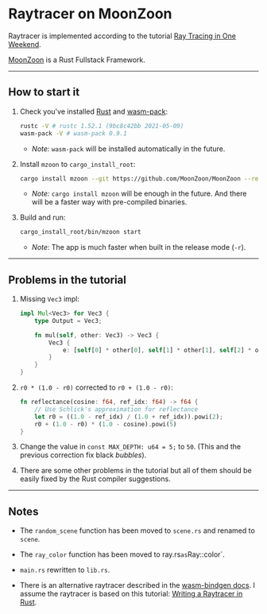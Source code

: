 # Raytracer on MoonZoon 

Raytracer is implemented according to the tutorial [Ray Tracing in One Weekend](https://misterdanb.github.io/raytracinginrust/).

[MoonZoon](http://moonzoon.rs/) is a Rust Fullstack Framework.

---

## How to start it

1. Check you've installed [Rust](https://www.rust-lang.org/) and [wasm-pack](https://rustwasm.github.io/wasm-pack/):
    ```bash
    rustc -V # rustc 1.52.1 (9bc8c42bb 2021-05-09)
    wasm-pack -V # wasm-pack 0.9.1
    ```
    - _Note:_ `wasm-pack` will be installed automatically in the future.

1. Install `mzoon` to `cargo_install_root`:
    ```bash
    cargo install mzoon --git https://github.com/MoonZoon/MoonZoon --rev a6f5070 --root cargo_install_root --locked
    ```
    - _Note:_ `cargo install mzoon` will be enough in the future. And there will be a faster way with pre-compiled binaries.

1. Build and run:
    ```bash
    cargo_install_root/bin/mzoon start
    ```
    - _Note_: The app is much faster when built in the release mode (`-r`).

---

## Problems in the tutorial

1. Missing `Vec3` impl:
    ```rust
    impl Mul<Vec3> for Vec3 {
        type Output = Vec3;

        fn mul(self, other: Vec3) -> Vec3 {
            Vec3 {
                e: [self[0] * other[0], self[1] * other[1], self[2] * other[2]]
            }
        }
    }
    ```

1. `r0 * (1.0 - r0)` corrected to `r0 + (1.0 - r0)`:
    ```rust
    fn reflectance(cosine: f64, ref_idx: f64) -> f64 {
        // Use Schlick's approximation for reflectance
        let r0 = ((1.0 - ref_idx) / (1.0 + ref_idx)).powi(2);
        r0 + (1.0 - r0) * (1.0 - cosine).powi(5)
    }
    ```

1. Change the value in `const MAX_DEPTH: u64 = 5;` to `50`. (This and the previous correction fix black _bubbles_). 

1. There are some other problems in the tutorial but all of them should be easily fixed by the Rust compiler suggestions.

---

## Notes

- The `random_scene` function has been moved to `scene.rs` and renamed to `scene`.

- The `ray_color` function has been moved to ray.rs` as `Ray::color`.

- `main.rs` rewritten to `lib.rs`.

- There is an alternative raytracer described in the [wasm-bindgen docs](https://rustwasm.github.io/wasm-bindgen/examples/raytrace.html). I assume the raytracer is based on this tutorial: [Writing a Raytracer in Rust](https://bheisler.github.io/post/writing-raytracer-in-rust-part-1/).



